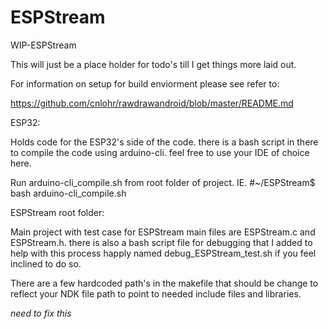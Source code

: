 # ESPStream
WIP-ESPStream

This will just be a place holder for todo's till I get things more laid out.

For information on setup for build enviorment please see refer to:

https://github.com/cnlohr/rawdrawandroid/blob/master/README.md

ESP32:

  Holds code for the ESP32's side of the code. there is a bash script in there to compile the code using arduino-cli. feel free to use your IDE of choice here.
  
  Run arduino-cli_compile.sh from root folder of project. IE. #~/ESPStream$ bash arduino-cli_compile.sh <COM PORT>
  
ESPStream root folder:

  Main project with test case for ESPStream main files are ESPStream.c and ESPStream.h. there is also a bash script file for debugging that I added to help with this process happly named debug_ESPStream_test.sh if you feel inclined to do so.
  
  There are a few hardcoded path's in the makefile that should be change to reflect your NDK file path to point to needed include files and libraries.
  
  *need to fix this*
